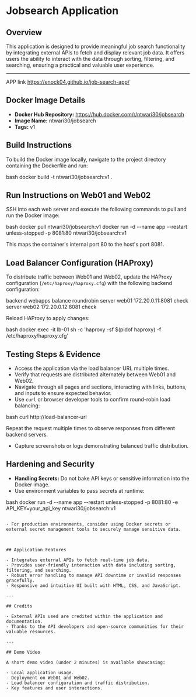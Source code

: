 # Jobsearch Application

## Overview
This application is designed to provide meaningful job search functionality by integrating external APIs to fetch and display relevant job data. It offers users the ability to interact with the data through sorting, filtering, and searching, ensuring a practical and valuable user experience.

---
APP link
https://enock04.github.io/job-search-app/

## Docker Image Details
- **Docker Hub Repository:** https://hub.docker.com/r/ntwari30/jobsearch
- **Image Name:** ntwari30/jobsearch
- **Tags:** v1


## Build Instructions
To build the Docker image locally, navigate to the project directory containing the Dockerfile and run:

bash
docker build -t ntwari30/jobsearch:v1 .



## Run Instructions on Web01 and Web02
SSH into each web server and execute the following commands to pull and run the Docker image:

 bash
docker pull ntwari30/jobsearch:v1
docker run -d --name app --restart unless-stopped -p 8081:80 ntwari30/jobsearch:v1


This maps the container's internal port 80 to the host's port 8081.



## Load Balancer Configuration (HAProxy)

To distribute traffic between Web01 and Web02, update the HAProxy configuration (`/etc/haproxy/haproxy.cfg`) with the following backend configuration:


backend webapps
    balance roundrobin
    server web01 172.20.0.11:8081 check
    server web02 172.20.0.12:8081 check


Reload HAProxy to apply changes:

 bash
docker exec -it lb-01 sh -c 'haproxy -sf $(pidof haproxy) -f /etc/haproxy/haproxy.cfg'

 


## Testing Steps & Evidence

- Access the application via the load balancer URL multiple times.
- Verify that requests are distributed alternately between Web01 and Web02.
- Navigate through all pages and sections, interacting with links, buttons, and inputs to ensure expected behavior.
- Use `curl` or browser developer tools to confirm round-robin load balancing:

bash
curl http://load-balancer-url


Repeat the request multiple times to observe responses from different backend servers.

- Capture screenshots or logs demonstrating balanced traffic distribution.



## Hardening and Security

- **Handling Secrets:** Do not bake API keys or sensitive information into the Docker image.
- Use environment variables to pass secrets at runtime:

bash
docker run -d --name app --restart unless-stopped -p 8081:80 -e API_KEY=your_api_key ntwari30/jobsearch:v1
```

- For production environments, consider using Docker secrets or external secret management tools to securely manage sensitive data.



## Application Features

- Integrates external APIs to fetch real-time job data.
- Provides user-friendly interaction with data including sorting, filtering, and searching.
- Robust error handling to manage API downtime or invalid responses gracefully.
- Responsive and intuitive UI built with HTML, CSS, and JavaScript.

---

## Credits

- External APIs used are credited within the application and documentation.
- Thanks to the API developers and open-source communities for their valuable resources.

---

## Demo Video

A short demo video (under 2 minutes) is available showcasing:

- Local application usage.
- Deployment on Web01 and Web02.
- Load balancer configuration and traffic distribution.
- Key features and user interactions.






